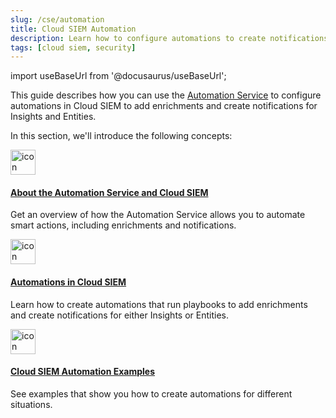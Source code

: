 ```yaml
---
slug: /cse/automation
title: Cloud SIEM Automation
description: Learn how to configure automations to create notifications and enrichments in Cloud SIEM.
tags: [cloud siem, security]
---
```


import useBaseUrl from '@docusaurus/useBaseUrl';

This guide describes how you can use the [Automation Service](/docs/platform-services/automation-service/) to configure automations in Cloud SIEM to add enrichments and create notifications for Insights and Entities. 

In this section, we'll introduce the following concepts:

<div className="box-wrapper" >
<div className="box smallbox card">
  <div className="container">
  <a href="/docs/cse/automation/about-automation-service-and-cloud-siem"><img src={useBaseUrl('img/icons/security/siem-challenges.png')} alt="icon" width="40"/><h4>About the Automation Service and Cloud SIEM</h4></a>
  <p>Get an overview of how the Automation Service allows you to automate smart actions, including enrichments and notifications.</p>
  </div>
</div>
<div className="box smallbox card">
  <div className="container">
  <a href="/docs/cse/automation/automations-in-cloud-siem"><img src={useBaseUrl('img/icons/security/siem-challenges.png')} alt="icon" width="40"/><h4>Automations in Cloud SIEM</h4></a>
  <p>Learn how to create automations that run playbooks to add enrichments and create notifications for either Insights or Entities.</p>
  </div>
</div>
<div className="box smallbox card">
  <div className="container">
  <a href="/docs/cse/automation/cloud-siem-automation-examples"><img src={useBaseUrl('img/icons/security/siem-challenges.png')} alt="icon" width="40"/><h4>Cloud SIEM Automation Examples</h4></a>
  <p>See examples that show you how to create automations for different situations. </p>
  </div>
</div>
</div>